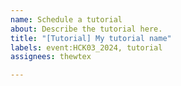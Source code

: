 ```yaml
---
name: Schedule a tutorial
about: Describe the tutorial here.
title: "[Tutorial] My tutorial name"
labels: event:HCK03_2024, tutorial
assignees: thewtex

---
```



